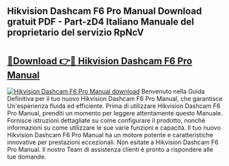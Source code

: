 ## Hikvision Dashcam F6 Pro Manual Download gratuit PDF - Part-zD4 Italiano Manuale del proprietario del servizio RpNcV

# <h2><a href="http://dfgvdg.blite.top/?on=Hikvision+Dashcam+F6+Pro+Manual">🔗Download 👉🔴 Hikvision Dashcam F6 Pro Manual</a></h2>

[![Hikvision Dashcam F6 Pro Manual download](https://i.imgur.com/lujVjoI.png)](http://dfgvdg.blite.top/?on=Hikvision+Dashcam+F6+Pro+Manual)
Benvenuto nella Guida Definitiva per il tuo nuovo Hikvision Dashcam F6 Pro Manual, che garantisce Un'esperienza fluida ed efficiente. Prima di utilizzare Hikvision Dashcam F6 Pro Manual, prenditi un momento per leggere attentamente questo Manuale. Fornisce istruzioni dettagliate su come configurare il prodotto, nonché informazioni su come utilizzare le sue varie funzioni e capacità. Il tuo nuovo Hikvision Dashcam F6 Pro Manual ha un motore potente e caratteristiche innovative per prestazioni eccezionali. Non esitate a Hikvision Dashcam F6 Pro Manual. Il nostro Team di assistenza clienti è pronto a rispondere alle tue domande.
